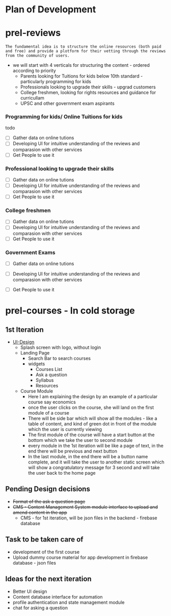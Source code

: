 # Plan of Development

# prel-reviews 

```
The fundamental idea is to structure the online resources (both paid and free) and provide a plotform for their vetting through the reviews from the community of users. 
```

* we will start with 4 verticals for structuring the content - ordered according to priority
	* Parents looking for Tuitions for kids below 10th standard - particularly programming for kids
	* Professionals looking to upgrade their skills - upgrad customers
	* College freshmen, looking for rights resources and guidance for curricullam 
	* UPSC and other government exam aspirants

### Programming for kids/ Online Tuitions for kids

todo 

- [ ] Gather data on online tutions
- [ ] Developing UI for intuitive understanding of the reviews and comparasion with other services
- [ ] Get People to use it

### Professional looking to upgrade their skills 

- [ ] Gather data on online tutions
- [ ] Developing UI for intuitive understanding of the reviews and comparasion with other services
- [ ] Get People to use it

### College freshmen

- [ ] Gather data on online tutions
- [ ] Developing UI for intuitive understanding of the reviews and comparasion with other services
- [ ] Get People to use it

### Government Exams

- [ ] Gather data on online tutions
- [ ] Developing UI for intuitive understanding of the reviews and comparasion with other services
- [ ] Get People to use it




# **prel-courses - In cold storage** 

## 1st Iteration
* [UI-Design](https://www.figma.com/file/oB2qSvWWPlBietJ1O2K5fh/app?node-id=0%3A1) 
	* Splash screen with logo, without login
	* Landing Page
		* Search Bar to search courses
		* widgets
			* Courses List
			* Ask a question
			* Syllabus
			* Resources
	* Course Module
		* Here I am explaining the design by an example of a particular course say economics
		* once the user clicks on the course, she will land on the first module of a course
		* There will be side bar which will show all the modules - like a table of content, and kind of green dot in front of the module which the user is currently viewing
		* The first module of the course will have a start button at the bottom which we take the user to second module
		* every module in the 1st iteration will be like a page of text, in the end there will be previous and next button
		* In the last module, in the end there will be a button name complete, and it will take the user to another static screen which will show a congratulatory message for 3 second and will take the user back to the home page


## Pending Design decisions
* <del>Format of the ask a question page</del>
* <del>CMS - Content Management System module interface to upload and amend content in the app</del>
	* CMS - for 1st iteration, will be json files in the backend - firebase database


## Task to be taken care of
* development of the first course	
* Upload dummy course material for app development in firebase database - json files

## Ideas for the next iteration
* Better UI design
* Content database interface for automation
* profile authentication and state management module
* chat for asking a question

